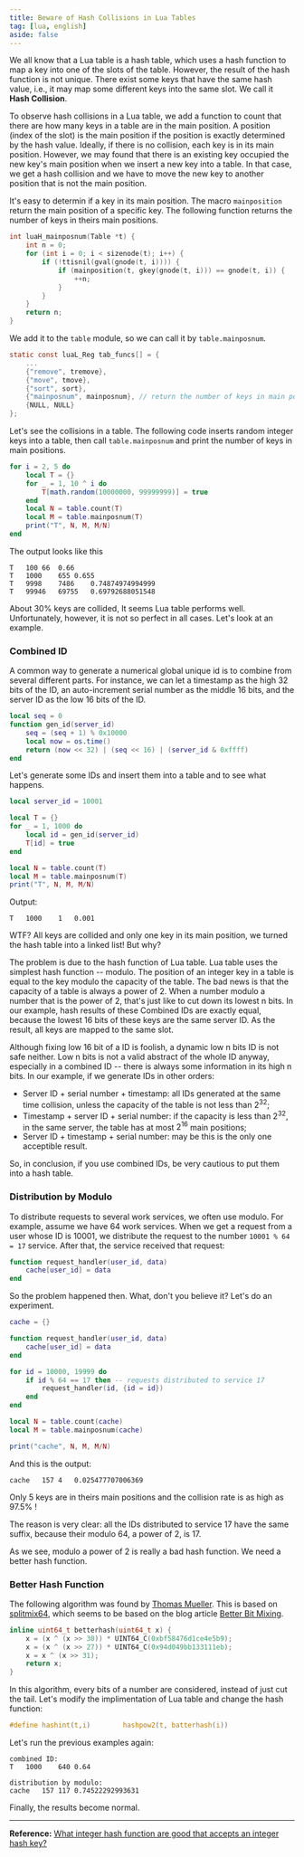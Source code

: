 ```yaml
---
title: Beware of Hash Collisions in Lua Tables
tag: [lua, english]
aside: false
---
```

We all know that a Lua table is a hash table, which uses a hash function to map a key into one of the slots of the table. However, the result of the hash function is not unique. There exist some keys that have the same hash value, i.e., it may map some different keys into the same slot. We call it **Hash Collision**.

To observe hash collisions in a Lua table, we add a function to count that there are how many keys in a table are in the main position. A position (index of the slot) is the main position if the position is exactly determined by the hash value. Ideally, if there is no collision, each key is in its main position. However, we may found that there is an existing key occupied the new key's main position when we insert a new key into a table. In that case, we get a hash collision and we have to move the new key to another position that is not the main position.

It's easy to determin if a key in its main position. The macro `mainposition` return the main position of a specific key. The following function returns the number of keys in theirs main positions.

```c
int luaH_mainposnum(Table *t) {
    int n = 0;
    for (int i = 0; i < sizenode(t); i++) {
        if (!ttisnil(gval(gnode(t, i)))) {
            if (mainposition(t, gkey(gnode(t, i))) == gnode(t, i)) {
                ++n;
            }
        }
    }
    return n;
}
```

We add it to the `table` module, so we can call it by `table.mainposnum`.

```c
static const luaL_Reg tab_funcs[] = {
    ...
    {"remove", tremove},
    {"move", tmove},
    {"sort", sort},
    {"mainposnum", mainposnum}, // return the number of keys in main positions
    {NULL, NULL}
};
```

Let's see the collisions in a table. The following code inserts random integer keys into a table, then call `table.mainposnum` and print the number of keys in main positions.

```lua
for i = 2, 5 do
    local T = {}
    for _ = 1, 10 ^ i do
        T[math.random(10000000, 99999999)] = true
    end
    local N = table.count(T)
    local M = table.mainposnum(T)
    print("T", N, M, M/N)
end
```

The output looks like this

```
T	100	66	0.66
T	1000	655	0.655
T	9998	7486	0.74874974994999
T	99946	69755	0.69792688051548
```

About 30% keys are collided, It seems Lua table performs well. Unfortunately, however, it is not so perfect in all cases. Let's look at an example.

### Combined ID

A common way to generate a numerical global unique id is to combine from several different parts. For instance, we can let a timestamp as the high 32 bits of the ID, an auto-increment serial number as the middle 16 bits, and the server ID as the low 16 bits of the ID.

```lua
local seq = 0
function gen_id(server_id)
    seq = (seq + 1) % 0x10000
    local now = os.time()
    return (now << 32) | (seq << 16) | (server_id & 0xffff)
end
```

Let's generate some IDs and insert them into a table and to see what happens.

```lua
local server_id = 10001

local T = {}
for _ = 1, 1000 do
    local id = gen_id(server_id)
    T[id] = true
end

local N = table.count(T)
local M = table.mainposnum(T)
print("T", N, M, M/N)
```

Output:

```
T	1000	1	0.001
```

WTF? All keys are collided and only one key in its main position, we turned the hash table into a linked list! But why?

The problem is due to the hash function of Lua table. Lua table uses the simplest hash function -- modulo. The position of an integer key in a table is equal to the key modulo the capacity of the table. The bad news is that the capacity of a table is always a power of 2. When a number modulo a number that is the power of 2, that's just like to cut down its lowest n bits. In our example, hash results of these Combined IDs are exactly equal, because the lowest 16 bits of these keys are the same server ID. As the result, all keys are mapped to the same slot.

Although fixing low 16 bit of a ID is foolish, a dynamic low n bits ID is not safe neither. Low n bits is not a valid abstract of the whole ID anyway, especially in a combined ID -- there is always some information in its high n bits. In our example, if we generate IDs in other orders:

- Server ID + serial number + timestamp: all IDs generated at the same time collision, unless the capacity of the table is not less than $2^{32}$;
- Timestamp + server ID + serial number: if the capacity is less than $2^{32}$, in the same server, the table has at most $2^{16}$ main positions;
- Server ID + timestamp + serial number: may be this is the only one acceptible result.

So, in conclusion, if you use combined IDs, be very cautious to put them into a hash table.

### Distribution by Modulo

To distribute requests to several work services, we often use modulo. For example, assume we have 64 work services. When we get a request from a user whose ID is 10001, we distribute the request to the number `10001 % 64 = 17` service. After that, the service received that request:

```lua
function request_handler(user_id, data)
    cache[user_id] = data
end
```

So the problem happened then. What, don't you believe it? Let's do an experiment.

```lua
cache = {}

function request_handler(user_id, data)
    cache[user_id] = data
end

for id = 10000, 19999 do
    if id % 64 == 17 then -- requests distributed to service 17
        request_handler(id, {id = id})
    end
end

local N = table.count(cache)
local M = table.mainposnum(cache)

print("cache", N, M, M/N)
```

And this is the output:

```
cache	157	4	0.025477707006369
```

Only 5 keys are in theirs main positions and the collision rate is as high as 97.5% !

The reason is very clear: all the IDs distributed to service 17 have the same suffix, because their modulo 64, a power of 2, is 17.

As we see, modulo a power of 2 is really a bad hash function. We need a better hash function.

### Better Hash Function

The following algorithm was found by [Thomas Mueller](https://stackoverflow.com/users/382763/thomas-mueller). This is based on [splitmix64](https://xorshift.di.unimi.it/splitmix64.c), which seems to be based on the blog article [Better Bit Mixing](http://zimbry.blogspot.it/2011/09/better-bit-mixing-improving-on.html).

```c
inline uint64_t betterhash(uint64_t x) {
    x = (x ^ (x >> 30)) * UINT64_C(0xbf58476d1ce4e5b9);
    x = (x ^ (x >> 27)) * UINT64_C(0x94d049bb133111eb);
    x = x ^ (x >> 31);
    return x;
}
```

In this algorithm, every bits of a number are considered, instead of just cut the tail. Let's modify the implimentation of Lua table and change the hash function:

```c
#define hashint(t,i)		hashpow2(t, batterhash(i))
```

Let's run the previous examples again:

```
combined ID:
T	1000	640	0.64

distribution by modulo:
cache	157	117	0.74522292993631
```

Finally, the results become normal.

***

**Reference:** [What integer hash function are good that accepts an integer hash key?
](https://stackoverflow.com/questions/664014/what-integer-hash-function-are-good-that-accepts-an-integer-hash-key)
